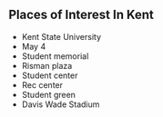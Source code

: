 ## Places of Interest In Kent

* Kent State University
* May 4
* Student memorial
* Risman plaza
* Student center
* Rec center
* Student green
* Davis Wade Stadium

